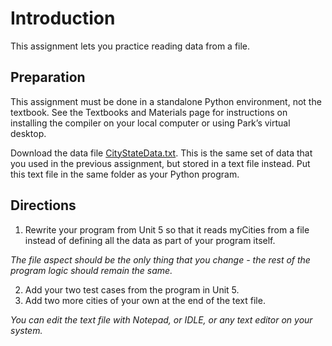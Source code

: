 # Introduction
This assignment lets you practice reading data from a file.

## Preparation
This assignment must be done in a standalone Python environment, not the textbook. See the Textbooks and Materials page for instructions on installing the compiler on your local computer or using Park’s virtual desktop.

Download the data file [CityStateData.txt](../Unit5/CityStateData.txt). This is the same set of data that you used in the previous assignment, but stored in a text file instead. Put this text file in the same folder as your Python program.

## Directions
1. Rewrite your program from Unit 5 so that it reads myCities from a file instead of defining all the data as part of your program itself. 

  *The file aspect should be the only thing that you change - the rest of the program logic should remain the same.*

2. Add your two test cases from the program in Unit 5.
3. Add two more cities of your own at the end of the text file.

  *You can edit the text file with Notepad, or IDLE, or any text editor on your system.*
